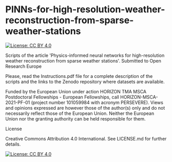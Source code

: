 # PINNs-for-high-resolution-weather-reconstruction-from-sparse-weather-stations
[![License: CC BY 4.0](https://img.shields.io/badge/License-CC_BY_4.0-lightgrey.svg)](https://creativecommons.org/licenses/by/4.0/)

Scripts of the article 'Physics-informed neural networks for high-resolution weather reconstruction from sparse weather stations'. Submitted to Open Research Europe

Please, read the Instructions.pdf file for a complete description of the scripts and the links to the Zenodo repository where datasets are available.

Funded by the European Union under action HORIZON TMA MSCA Postdoctoral Fellowships - European Fellowships, call HORIZON-MSCA-2021-PF-01 (project number 101059984 with acronym PERSEVERE). Views and opinions expressed are however those of the author(s) only and do not necessarily reflect those of the European Union. Neither the European Union nor the granting authority can be held responsible for them.

License

Creative Commons Attribution 4.0 International. See LICENSE.md for further details.

[![License: CC BY 4.0](https://img.shields.io/badge/License-CC_BY_4.0-lightgrey.svg)](https://creativecommons.org/licenses/by/4.0/)
